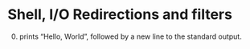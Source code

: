 # Shell, I/O Redirections and filters

0. prints “Hello, World”, followed by a new line to the standard output.
 
